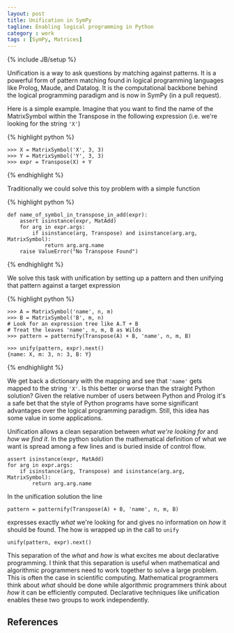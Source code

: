 ```yaml
---
layout: post
title: Unification in SymPy
tagline: Enabling logical programming in Python
category : work 
tags : [SymPy, Matrices]
---
```

{% include JB/setup %}

Unification is a way to ask questions by matching against patterns. It is a powerful form of pattern matching found in logical programming languages like Prolog, Maude, and Datalog. It is the computational backbone behind the logical programming paradigm and is now in SymPy (in a pull request).

Here is a simple example. Imagine that you want to find the name of the MatrixSymbol within the Transpose in the following expression (i.e. we're looking for the string `'X'`)

{% highlight python %}


    >>> X = MatrixSymbol('X', 3, 3)
    >>> Y = MatrixSymbol('Y', 3, 3)
    >>> expr = Transpose(X) + Y

{% endhighlight %}

Traditionally we could solve this toy problem with a simple function

{% highlight python %}

    def name_of_symbol_in_transpose_in_add(expr):
        assert isinstance(expr, MatAdd)
        for arg in expr.args:
            if isinstance(arg, Transpose) and isinstance(arg.arg, MatrixSymbol):
                return arg.arg.name
        raise ValueError("No Transpose Found")

{% endhighlight %}

We solve this task with unification by setting up a pattern and then unifying that pattern against a target expression

{% highlight python %}

    >>> A = MatrixSymbol('name', n, m)
    >>> B = MatrixSymbol('B', m, n)
    # Look for an expression tree like A.T + B
    # Treat the leaves 'name', n, m, B as Wilds
    >>> pattern = patternify(Transpose(A) + B, 'name', n, m, B)

    >>> unify(pattern, expr).next()
    {name: X, m: 3, n: 3, B: Y}

{% endhighlight %}

We get back a dictionary with the mapping and see that `'name'` gets mapped to the string `'X'`. Is this better or worse than the straight Python solution? Given the relative number of users between Python and Prolog it's a safe bet that the style of Python programs have some significant advantages over the logical programming paradigm. Still, this idea has some value in some applications.

Unification allows a clean separation between *what we're looking for* and *how we find it*. In the python solution the mathematical definition of what we want is spread among a few lines and is buried inside of control flow. 

    assert isinstance(expr, MatAdd)
    for arg in expr.args:
        if isinstance(arg, Transpose) and isinstance(arg.arg, MatrixSymbol):
            return arg.arg.name

In the unification solution the line 

    pattern = patternify(Transpose(A) + B, 'name', n, m, B)

expresses exactly *what* we're looking for and gives no information on *how* it should be found. The how is wrapped up in the call to `unify`

    unify(pattern, expr).next()

This separation of the *what* and *how* is what excites me about declarative programming. I think that this separation is useful when mathematical and algorithmic programmers need to work together to solve a large problem. This is often the case in scientific computing. Mathematical programmers think about *what* should be done while algorithmic programmers think about *how* it can be efficiently computed. Declarative techniques like unification enables these two groups to work independently.


References
----------

